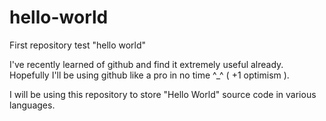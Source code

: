 # hello-world
First repository test "hello world"

I've recently learned of github and find it extremely useful already.
Hopefully I'll be using github like a pro in no time ^_^ ( +1 optimism ).

I will be using this repository to store "Hello World" source code in various languages.
